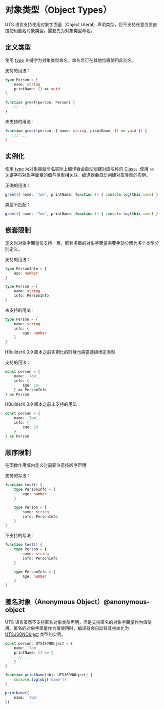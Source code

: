 # 对象类型（Object Types）

UTS 语言支持使用对象字面量（Object Literal）声明类型，但不支持任意位置直接使用匿名对象类型，需要先为对象类型命名。

## 定义类型

使用 [type](./type-aliases.md) 关键字为对象类型命名，命名后可在其他位置使用此别名。

支持的用法：

```ts
type Person = {
    name: string
    printName: () => void
}
 
function greet(person: Person) {
    // ...
}
```

未支持的用法：

```ts
function greet(person: { name: string, printName: () => void }) {
    // ...
}
```

## 实例化

使用 [type](./type-aliases.md) 为对象类型命名实际上编译器会自动创建对应名称的 [Class](./class.md)，使用 `as` 关键字将对象字面量的值与类型相关联，编译器会自动创建对应类型的实例。

正确的用法：

```ts
greet({ name: 'Tom', printName: function () { console.log(this.name) } } as Person)
```

类型不匹配：

```ts
greet({ name: 'Tom', printName: function () { console.log(this.name) } })
```

## 嵌套限制

定义时对象字面量仅支持一层，嵌套多层的对象字面量需要手动分解为多个类型分别定义。

支持的用法：

```ts
type PersonInfo = {
    age: number
}

type Person = {
    name: string
    info: PersonInfo
}
```

未支持的用法：

```ts
type Person = {
    name: string
    info: {
        age: number
    }
}
```

 HBuilderX 3.9 版本之前实例化的时候也需要逐级绑定类型

支持的用法：

```ts
const person = {
    name: 'Tom',
    info: {
        age: 18
    } as PersonInfo
} as Person
```

HBuilderX 3.9 版本之前未支持的用法：

```ts
const person = {
    name: 'Tom',
    info: {
        age: 18
    }
} as Person
```

## 顺序限制

在函数作用域内定义时需要注意按顺序声明

支持的写法：

```ts
function test() {
    type PersonInfo = {
        age: number
    }

    type Person = {
        name: string
        info: PersonInfo
    }
}
```

不支持的写法：

```ts
function test() {
    type Person = {
        name: string
        info: PersonInfo
    }

    type PersonInfo = {
        age: number
    }
}
```

## 匿名对象（Anonymous Object）@anonymous-object

UTS 语言虽然不支持匿名对象类型声明，但是支持匿名的对象字面量作为值使用。匿名的对象字面量作为值使用时，编译器会自动将其初始化为 [UTSJSONObject](./buildin-object-api/utsjsonobject.md) 类型的实例。

```ts
const person: UTSJSONObject = {
    name: 'Tom',
    printName: () => {
      // ...
    }
}
```

```ts
function printName(obj: UTSJSONObject) {
    console.log(obj['name'])
}

printName({
    name: 'Tom'
})
```
